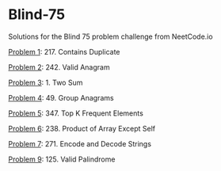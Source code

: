 # Blind-75
Solutions for the Blind 75 problem challenge from NeetCode.io

[Problem 1](P1.py): 217. Contains Duplicate

[Problem 2](P2.py): 242. Valid Anagram

[Problem 3](P3.py): 1. Two Sum

[Problem 4](P4.py): 49. Group Anagrams

[Problem 5](P5.py): 347. Top K Frequent Elements

[Problem 6](P6.py): 238. Product of Array Except Self

[Problem 7](P7.py): 271. Encode and Decode Strings

[Problem 9](P9.py): 125. Valid Palindrome

